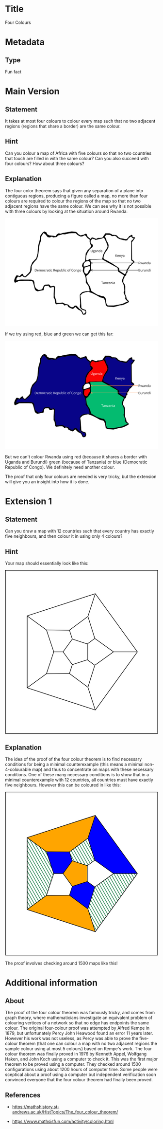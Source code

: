 # Title

Four Colours

# Metadata

## Type

Fun fact

# Main Version

## Statement

It takes at most four colours to colour every map such that no two adjacent regions (regions that share a border) are the same colour.

## Hint

Can you colour a map of Africa with five colours so that no two countries that touch are filled in with the same colour? Can you also succeed with four colours? How about three colours?

## Explanation

The four color theorem says that given any separation of a plane into contiguous regions, producing a figure called a map, no more than four colours are required to colour the regions of the map so that no two adjacent regions have the same colour. We can see why it is not possible with three colours by looking at the situation around Rwanda: 

![](Four%20Colours_images/image_0.png)

If we try using red, blue and green we can get this far:

![](Four%20Colours_images/image_1.png)

But we can't colour Rwanda using red (because it shares a border with Uganda and Burundi) green (because of Tanzania) or blue (Democratic Republic of Congo). We definitely need another colour. 

The proof that only four colours are needed is very tricky, but the extension will give you an insight into how it is done.

# Extension 1

## Statement

Can you draw a map with 12 countries such that every country has exactly five neighbours, and then colour it in using only 4 colours?

## Hint

Your map should essentially look like this:

![](Four%20Colours_images/image_2.png)

## Explanation

The idea of the proof of the four colour theorem is to find necessary conditions for being a minimal counterexample (this means a minimal non-4-colourable map) and thus to concentrate on maps with these necessary conditions. One of these many necessary conditions is to show that in a minimal counterexample with 12 countries, all countries must have exactly five neighbours. However this can be coloured in like this:

![](Four%20Colours_images/image_3.png)

The proof involves checking around 1500 maps like this!

# Additional information

## About

The proof of the four colour theorem was famously tricky, and comes from graph theory, where mathematicians investigate an equivalent problem of colouring vertices of a network so that no edge has endpoints the same colour. The original four-colour proof was attempted by[ ](https://en.wikipedia.org/wiki/Alfred_Kempe)Alfred Kempe in 1879, but unfortunately Percy John Heawood found an error 11 years later. However his work was not useless, as Percy was able to prove the five-colour theorem (that one can colour a map with no two adjacent regions the sample colour using at most 5 colours) based on Kempe's work. The four colour theorem was finally proved in 1976 by Kenneth Appel, Wolfgang Haken, and John Koch using a computer to check it. This was the first major theorem to be proved using a computer. They checked around 1500 configurations using about 1200 hours of computer time. Some people were sceptical about a proof using a computer but independent verification soon convinced everyone that the four colour theorem had finally been proved.

## References

* https://mathshistory.st-andrews.ac.uk/HistTopics/The_four_colour_theorem/

* https://www.mathsisfun.com/activity/coloring.html

